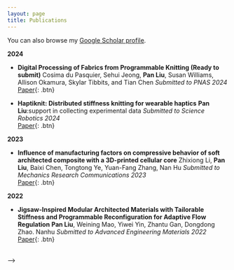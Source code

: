 ```yaml
---
layout: page
title: Publications
---
```


You can also browse my <a href="https://scholar.google.com/citations?user=SU5bDLIAAAAJ&hl=en" target="_blank">Google Scholar profile</a>.
<br />

**2024**
- **Digital Processing of Fabrics from Programmable Knitting (Ready to submit)**
  Cosima du Pasquier, Sehui Jeong, **Pan Liu**, Susan Williams, Allison Okamura, Skylar Tibbits, and Tian Chen
  *Submitted to PNAS 2024*  
  [Paper](https://arxiv.org/abs/2409.08148){: .btn}

- **Haptiknit: Distributed stiffness knitting for wearable haptics**
  **Pan Liu**:support in collecting experimental data
  *Submitted to Science Robotics 2024*  
  [Paper](https://www.science.org/doi/10.1126/scirobotics.ado3887){: .btn}

**2023**
- **Influence of manufacturing factors on compressive behavior of soft architected composite with a 3D-printed cellular core**
  Zhixiong Li, **Pan Liu**, Baixi Chen, Tongtong Ye, Yuan-Fang Zhang, Nan Hu
  *Submitted to Mechanics Research Communications 2023*  
  [Paper](https://arxiv.org/abs/2409.08148){: .btn} 


**2022**
- **Jigsaw-Inspired Modular Architected Materials with Tailorable Stiffness and Programmable Reconfiguration for Adaptive Flow Regulation**
  **Pan Liu**, Weining Mao, Yiwei Yin, Zhantu Gan, Dongdong Zhao. Nanhu
  *Submitted to Advanced Engineering Materials 2022*  
  [Paper](https://arxiv.org/abs/2409.08148){: .btn} 

<br />  -->

